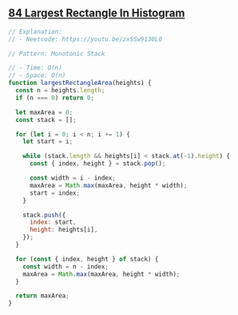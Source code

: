 ## [84 Largest Rectangle In Histogram](https://leetcode.com/problems/largest-rectangle-in-histogram/description/)

<!-- notecardId: 1759255372438 -->

```js
// Explanation:
// - Neetcode: https://youtu.be/zx5Sw9130L0

// Pattern: Monotonic Stack

// - Time: O(n)
// - Space: O(n)
function largestRectangleArea(heights) {
  const n = heights.length;
  if (n === 0) return 0;

  let maxArea = 0;
  const stack = [];

  for (let i = 0; i < n; i += 1) {
    let start = i;

    while (stack.length && heights[i] < stack.at(-1).height) {
      const { index, height } = stack.pop();

      const width = i - index;
      maxArea = Math.max(maxArea, height * width);
      start = index;
    }

    stack.push({
      index: start,
      height: heights[i],
    });
  }

  for (const { index, height } of stack) {
    const width = n - index;
    maxArea = Math.max(maxArea, height * width);
  }

  return maxArea;
}
```
